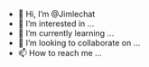 - 👋 Hi, I’m @Jimlechat
- 👀 I’m interested in ...
- 🌱 I’m currently learning ...
- 💞️ I’m looking to collaborate on ...
- 📫 How to reach me ...

<!---
Jimlechat/Jimlechat is a ✨ special ✨ repository because its `README.md` (this file) appears on your GitHub profile.
You can click the Preview link to take a look at your changes.
--->
